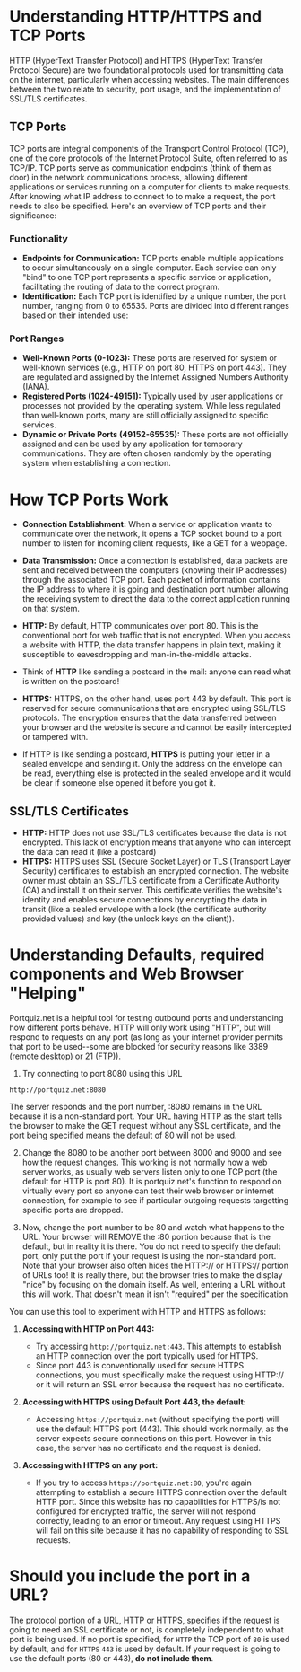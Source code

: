 # Understanding HTTP/HTTPS and TCP Ports

HTTP (HyperText Transfer Protocol) and HTTPS (HyperText Transfer Protocol Secure) are two foundational protocols used for transmitting data on the internet, particularly when accessing websites. The main differences between the two relate to security, port usage, and the implementation of SSL/TLS certificates.

## TCP Ports

TCP ports are integral components of the Transport Control Protocol (TCP), one of the core protocols of the Internet Protocol Suite, often referred to as TCP/IP. TCP ports serve as communication endpoints (think of them as door) in the network communications process, allowing different applications or services running on a computer for clients to make requests. After knowing what IP address to connect to to make a request, the port needs to also be specified. Here's an overview of TCP ports and their significance:

### Functionality
- **Endpoints for Communication:** TCP ports enable multiple applications to occur simultaneously on a single computer. Each service can only "bind" to one TCP port represents a specific service or application, facilitating the routing of data to the correct program.
- **Identification:** Each TCP port is identified by a unique number, the port number, ranging from 0 to 65535. Ports are divided into different ranges based on their intended use:

### Port Ranges
- **Well-Known Ports (0-1023):** These ports are reserved for system or well-known services (e.g., HTTP on port 80, HTTPS on port 443). They are regulated and assigned by the Internet Assigned Numbers Authority (IANA).
- **Registered Ports (1024-49151):** Typically used by user applications or processes not provided by the operating system. While less regulated than well-known ports, many are still officially assigned to specific services.
- **Dynamic or Private Ports (49152-65535):** These ports are not officially assigned and can be used by any application for temporary communications. They are often chosen randomly by the operating system when establishing a connection.

# How TCP Ports Work
- **Connection Establishment:** When a service or application wants to communicate over the network, it opens a TCP socket bound to a port number to listen for incoming client requests, like a GET for a webpage.
- **Data Transmission:** Once a connection is established, data packets are sent and received between the computers (knowing their IP addresses) through the associated TCP port. Each packet of information contains the IP address to where it is going and destination port number allowing the receiving system to direct the data to the correct application running on that system.

- **HTTP:** By default, HTTP communicates over port 80. This is the conventional port for web traffic that is not encrypted. When you access a website with HTTP, the data transfer happens in plain text, making it susceptible to eavesdropping and man-in-the-middle attacks.
- Think of **HTTP** like sending a postcard in the mail: anyone can read what is written on the postcard!
- **HTTPS:** HTTPS, on the other hand, uses port 443 by default. This port is reserved for secure communications that are encrypted using SSL/TLS protocols. The encryption ensures that the data transferred between your browser and the website is secure and cannot be easily intercepted or tampered with.
- If HTTP is like sending a postcard, **HTTPS** is putting your letter in a sealed envelope and sending it. Only the address on the envelope can be read, everything else is protected in the sealed envelope and it would be clear if someone else opened it before you got it. 

## SSL/TLS Certificates
- **HTTP:** HTTP does not use SSL/TLS certificates because the data is not encrypted. This lack of encryption means that anyone who can intercept the data can read it (like a postcard)
- **HTTPS:** HTTPS uses SSL (Secure Socket Layer) or TLS (Transport Layer Security) certificates to establish an encrypted connection. The website owner must obtain an SSL/TLS certificate from a Certificate Authority (CA) and install it on their server. This certificate verifies the website's identity and enables secure connections by encrypting the data in transit (like a sealed envelope with a lock (the certificate authority provided values) and key (the unlock keys on the client)).

# Understanding Defaults, required components and Web Browser "Helping"
Portquiz.net is a helpful tool for testing outbound ports and understanding how different ports behave. HTTP will only work using "HTTP", but will respond to requests on any port (as long as your internet provider permits that port to be used--some are blocked for security reasons like 3389 (remote desktop) or 21 (FTP)). 

1. Try connecting to port 8080 using this URL 

```
http://portquiz.net:8080
```
The server responds and the port number, :8080 remains in the URL because it is a non-standard port. Your URL having HTTP as the start tells the browser to make the GET request without any SSL certificate, and the port being specified means the default of 80 will not be used. 

2. Change the 8080 to be another port between 8000 and 9000 and see how the request changes. This working is not normally how a web server works, as usually web servers listen only to one TCP port (the default for HTTP is port 80). It is portquiz.net's function to respond on virtually every port so anyone can test their web browser or internet connection, for example to see if particular outgoing requests targetting specific ports are dropped. 

3. Now, change the port number to be 80 and watch what happens to the URL. Your browser will REMOVE the :80 portion because that is the default, but in reality it is there. You do not need to specify the default port, only put the port if your request is using the non-standard port. Note that your browser also often hides the HTTP:// or HTTPS:// portion of URLs too! It is really there, but the browser tries to make the display "nice" by focusing on the domain itself. As well, entering a URL without this will work. That doesn't mean it isn't "required" per the specification

You can use this tool to experiment with HTTP and HTTPS as follows:

1. **Accessing with HTTP on Port 443:**
   - Try accessing `http://portquiz.net:443`. This attempts to establish an HTTP connection over the port typically used for HTTPS.
   - Since port 443 is conventionally used for secure HTTPS connections, you must specifically make the request using HTTP:// or it will return an SSL error because the request has no certificate.

2. **Accessing with HTTPS using Default Port 443, the default:**
   - Accessing `https://portquiz.net` (without specifying the port) will use the default HTTPS port (443). This should work normally, as the server expects secure connections on this port. However in this case, the server has no certificate and the request is denied.

3. **Accessing with HTTPS on any port:**
   - If you try to access `https://portquiz.net:80`, you're again attempting to establish a secure HTTPS connection over the default HTTP port. Since this website has no capabilities for HTTPS/is not configured for encrypted traffic, the server will not respond correctly, leading to an error or timeout. Any request using HTTPS will fail on this site because it has no capability of responding to SSL requests.

# Should you include the port in a URL?

The protocol portion of a URL, HTTP or HTTPS, specifies if the request is going to need an SSL certificate or not, is completely independent to what port is being used. If no port is specified, for `HTTP` the TCP port of `80` is used by default, and for `HTTPS` `443` is used by default. If your request is going to use the default ports (80 or 443), **do not include them**. 

